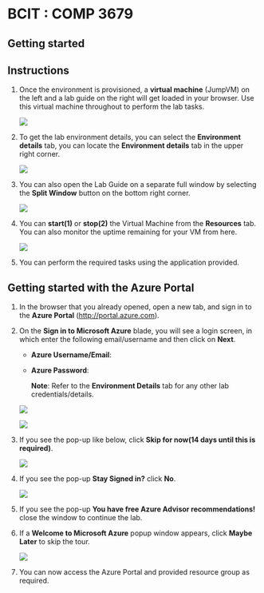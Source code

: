# BCIT : COMP 3679

## Getting started

## Instructions

1. Once the environment is provisioned, a **virtual machine** (JumpVM) on the left and a lab guide on the right will get loaded in your browser. Use this virtual machine throughout to perform the lab tasks.

   ![](./images/image-001.png)

2. To get the lab environment details, you can select the **Environment details** tab, you can locate the **Environment details** tab in the upper right corner.
   
   ![](./images/image-002.png)

3. You can also open the Lab Guide on a separate full window by selecting the **Split Window** button on the bottom right corner.

   ![](./images/image-004.png)
   
4. You can **start(1)** or **stop(2)** the Virtual Machine from the **Resources** tab. You can also monitor the uptime remaining for your VM from here.

   ![](./images/image-005.png)
    
5. You can perform the required tasks using the application provided.

## Getting started with the Azure Portal

1. In the browser that you already opened, open a new tab, and sign in to the **Azure Portal** (<http://portal.azure.com>).

1. On the **Sign in to Microsoft Azure** blade, you will see a login screen, in which enter the following email/username and then click on **Next**.  

   * **Azure Username/Email**:  <inject key="AzureAdUserEmail"></inject> 
   * **Azure Password**:  <inject key="AzureAdUserPassword"></inject>

        **Note**: Refer to the **Environment Details** tab for any other lab credentials/details.
        
    ![](./images/image-006.png)
  
    ![](./images/image-007.png)
  
1. If you see the pop-up like below, click **Skip for now(14 days until this is required)**.

    ![](./images/skip-for-now.png)

1. If you see the pop-up **Stay Signed in?** click **No**.

    ![](./images/Sign-in-no.png)

1. If you see the pop-up **You have free Azure Advisor recommendations!** close the window to continue the lab. 

1. If a **Welcome to Microsoft Azure** popup window appears, click **Maybe Later** to skip the tour.
   
    ![](./images/image-009.png)

1. You can now access the Azure Portal and provided resource group as required.
